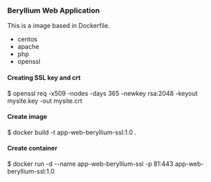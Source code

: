 ### Beryllium Web Application
This is a image based in Dockerfile.

- centos
- apache
- php
- openssl

#### Creating SSL key and crt
$ openssl req -x509 -nodes -days 365 -newkey rsa:2048 -keyout mysite.key -out mysite.crt

#### Create image
$ docker build -t app-web-beryllium-ssl:1.0 .

#### Create container
$ docker run -d --name app-web-beryllium-ssl -p 81:443 app-web-beryllium-ssl:1.0
